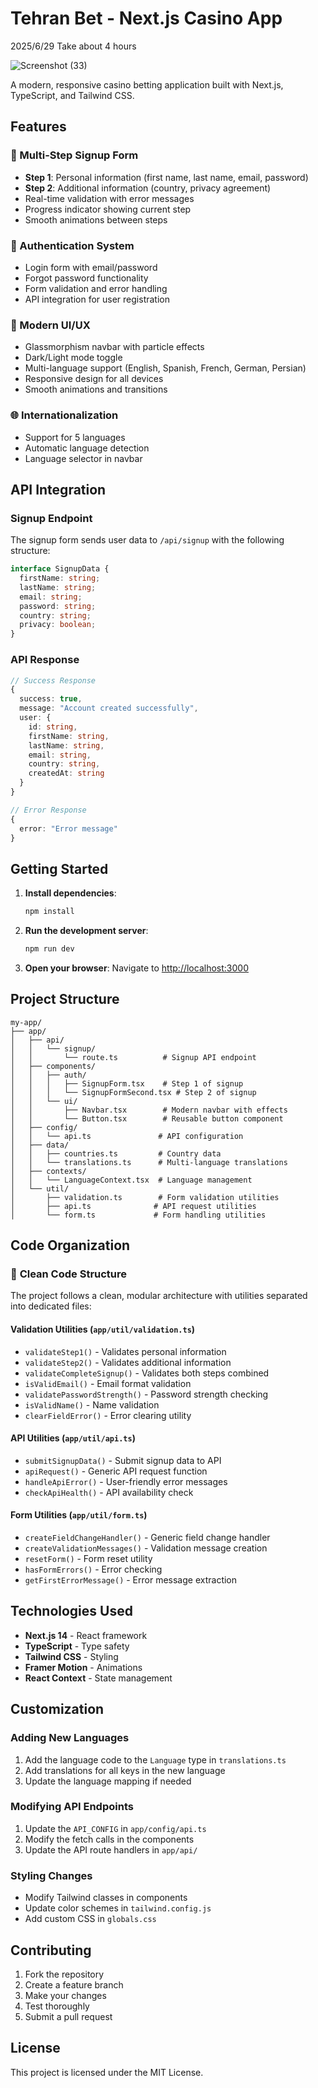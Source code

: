 # Tehran Bet - Next.js Casino App

2025/6/29
Take about 4 hours


![Screenshot (33)](https://github.com/user-attachments/assets/1731498f-4b37-46e6-9046-93a0f954e586)

A modern, responsive casino betting application built with Next.js, TypeScript, and Tailwind CSS.

## Features

### 🎰 Multi-Step Signup Form
- **Step 1**: Personal information (first name, last name, email, password)
- **Step 2**: Additional information (country, privacy agreement)
- Real-time validation with error messages
- Progress indicator showing current step
- Smooth animations between steps

### 🔐 Authentication System
- Login form with email/password
- Forgot password functionality
- Form validation and error handling
- API integration for user registration

### 🎨 Modern UI/UX
- Glassmorphism navbar with particle effects
- Dark/Light mode toggle
- Multi-language support (English, Spanish, French, German, Persian)
- Responsive design for all devices
- Smooth animations and transitions

### 🌐 Internationalization
- Support for 5 languages
- Automatic language detection
- Language selector in navbar

## API Integration

### Signup Endpoint
The signup form sends user data to `/api/signup` with the following structure:

```typescript
interface SignupData {
  firstName: string;
  lastName: string;
  email: string;
  password: string;
  country: string;
  privacy: boolean;
}
```

### API Response
```typescript
// Success Response
{
  success: true,
  message: "Account created successfully",
  user: {
    id: string,
    firstName: string,
    lastName: string,
    email: string,
    country: string,
    createdAt: string
  }
}

// Error Response
{
  error: "Error message"
}
```

## Getting Started

1. **Install dependencies**:
   ```bash
   npm install
   ```

2. **Run the development server**:
   ```bash
   npm run dev
   ```

3. **Open your browser**:
   Navigate to [http://localhost:3000](http://localhost:3000)

## Project Structure

```
my-app/
├── app/
│   ├── api/
│   │   └── signup/
│   │       └── route.ts          # Signup API endpoint
│   ├── components/
│   │   ├── auth/
│   │   │   ├── SignupForm.tsx    # Step 1 of signup
│   │   │   └── SignupFormSecond.tsx # Step 2 of signup
│   │   └── ui/
│   │       ├── Navbar.tsx        # Modern navbar with effects
│   │       └── Button.tsx        # Reusable button component
│   ├── config/
│   │   └── api.ts               # API configuration
│   ├── data/
│   │   ├── countries.ts         # Country data
│   │   └── translations.ts      # Multi-language translations
│   ├── contexts/
│   │   └── LanguageContext.tsx  # Language management
│   └── util/
│       ├── validation.ts        # Form validation utilities
│       ├── api.ts              # API request utilities
│       └── form.ts             # Form handling utilities
```

## Code Organization

### 🧹 **Clean Code Structure**
The project follows a clean, modular architecture with utilities separated into dedicated files:

#### **Validation Utilities** (`app/util/validation.ts`)
- `validateStep1()` - Validates personal information
- `validateStep2()` - Validates additional information
- `validateCompleteSignup()` - Validates both steps combined
- `isValidEmail()` - Email format validation
- `validatePasswordStrength()` - Password strength checking
- `isValidName()` - Name validation
- `clearFieldError()` - Error clearing utility

#### **API Utilities** (`app/util/api.ts`)
- `submitSignupData()` - Submit signup data to API
- `apiRequest()` - Generic API request function
- `handleApiError()` - User-friendly error messages
- `checkApiHealth()` - API availability check

#### **Form Utilities** (`app/util/form.ts`)
- `createFieldChangeHandler()` - Generic field change handler
- `createValidationMessages()` - Validation message creation
- `resetForm()` - Form reset utility
- `hasFormErrors()` - Error checking
- `getFirstErrorMessage()` - Error message extraction

## Technologies Used

- **Next.js 14** - React framework
- **TypeScript** - Type safety
- **Tailwind CSS** - Styling
- **Framer Motion** - Animations
- **React Context** - State management

## Customization

### Adding New Languages
1. Add the language code to the `Language` type in `translations.ts`
2. Add translations for all keys in the new language
3. Update the language mapping if needed

### Modifying API Endpoints
1. Update the `API_CONFIG` in `app/config/api.ts`
2. Modify the fetch calls in the components
3. Update the API route handlers in `app/api/`

### Styling Changes
- Modify Tailwind classes in components
- Update color schemes in `tailwind.config.js`
- Add custom CSS in `globals.css`

## Contributing

1. Fork the repository
2. Create a feature branch
3. Make your changes
4. Test thoroughly
5. Submit a pull request

## License

This project is licensed under the MIT License.
